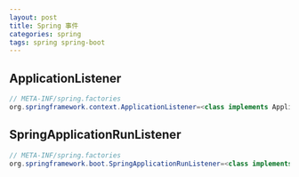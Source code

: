 ```yaml
---
layout: post
title: Spring 事件
categories: spring
tags: spring spring-boot
---
```


## ApplicationListener

```java
// META-INF/spring.factories
org.springframework.context.ApplicationListener=<class implements ApplicationListener>
```


## SpringApplicationRunListener

```java
// META-INF/spring.factories
org.springframework.boot.SpringApplicationRunListener=<class implements SpringApplicationRunListener>
```